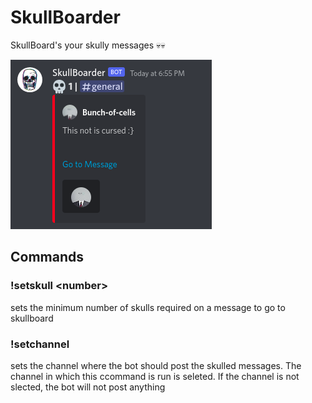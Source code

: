 # SkullBoarder
SkullBoard's your skully messages 💀💀

<img src="ss.png"></img>

## Commands
### !setskull \<number\>
  sets the minimum number of skulls required on a message to go to skullboard

### !setchannel
  sets the channel where the bot should post the skulled messages. The channel in which this ccommand is run is seleted. If the channel is not slected, the bot will not post anything
